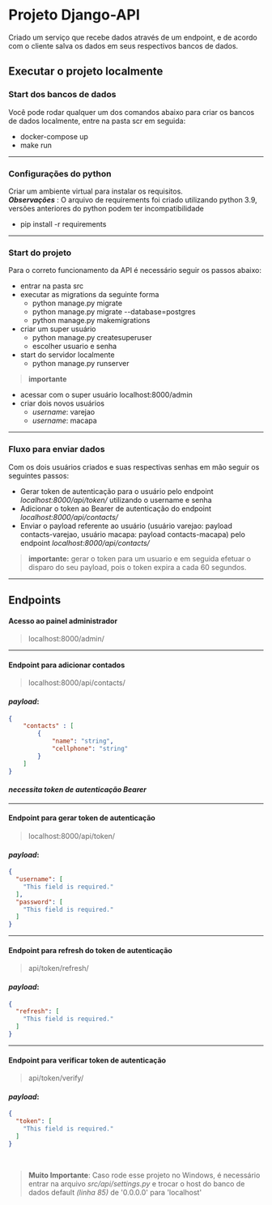 # Projeto Django-API
Criado um serviço que recebe dados através de um endpoint, e de acordo com o cliente salva os dados em seus respectivos bancos de dados.

## Executar o projeto localmente

### Start dos bancos de dados
Você pode rodar qualquer um dos comandos abaixo para criar os bancos de dados localmente, entre na pasta scr em seguida:
- docker-compose up
- make run

---
### Configurações do python
Criar um ambiente virtual para instalar os requisitos.
<br />
**_Observações_** : O arquivo de requirements foi criado utilizando python 3.9, versões anteriores do python podem ter incompatibilidade

- pip install -r requirements

---
### Start do projeto
Para o correto funcionamento da API é necessário seguir os passos abaixo:

- entrar na pasta src
- executar as migrations da seguinte forma
    - python manage.py migrate
    - python manage.py migrate --database=postgres
    - python manage.py makemigrations
- criar um super usuário
    - python manage.py createsuperuser
    - escolher usuario e senha
- start do servidor localmente
    - python manage.py runserver

>**importante**
- acessar com o super usuário localhost:8000/admin
- criar dois novos usuários
    - _username_: varejao
    - _username_: macapa
---
### Fluxo para enviar dados
Com os dois usuários criados e suas respectivas senhas em mão seguir os seguintes passos:
- Gerar token de autenticação para o usuário pelo endpoint _localhost:8000/api/token/_ utilizando o username e senha
- Adicionar o token ao Bearer de autenticação do endpoint _localhost:8000/api/contacts/_
- Enviar o payload referente ao usuário (usuário varejao: payload contacts-varejao, usuário macapa: payload contacts-macapa) pelo endpoint _localhost:8000/api/contacts/_
>**importante:** gerar o token para um usuario e em seguida efetuar o disparo do seu payload, pois o token expira a cada 60 segundos.


---
## Endpoints

#### Acesso ao painel administrador
> localhost:8000/admin/

---
#### Endpoint para adicionar contados
> localhost:8000/api/contacts/

#### **_payload_:**
```json
{
    "contacts" : [
        {
            "name": "string",
            "cellphone": "string"
        }
    ]
}
```
#### _necessita token de autenticação Bearer_
---
#### Endpoint para gerar token de autenticação
>localhost:8000/api/token/
#### **_payload_:**
```json
{
  "username": [
    "This field is required."
  ],
  "password": [
    "This field is required."
  ]
}
```
---
#### Endpoint para refresh do token de autenticação
>api/token/refresh/
#### **_payload_:**
```json
{
  "refresh": [
    "This field is required."
  ]
}
```
---
#### Endpoint para verificar token de autenticação
>api/token/verify/
#### **_payload_:**
```json
{
  "token": [
    "This field is required."
  ]
}
```
<br />

> **Muito Importante**:
> Caso rode esse projeto no Windows, é necessário entrar na arquivo _src/api/settings.py_ e trocar o host do banco de dados default _(linha 85)_ de '0.0.0.0' para 'localhost'
